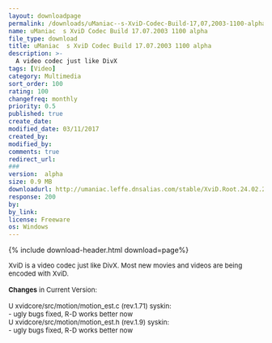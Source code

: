 ```yaml
---
layout: downloadpage
permalink: /downloads/uManiac--s-XviD-Codec-Build-17,07,2003-1100-alpha/
name: uManiac  s XviD Codec Build 17.07.2003 1100 alpha
file_type: download
title: uManiac  s XviD Codec Build 17.07.2003 1100 alpha
description: >-
  A video codec just like DivX
tags: [Video]
category: Multimedia
sort_order: 100
rating: 100
changefreq: monthly
priority: 0.5
published: true
create_date: 
modified_date: 03/11/2017
created_by: 
modified_by: 
comments: true
redirect_url: 
### 
version:  alpha
size: 0.9 MB
downloadurl: http://umaniac.leffe.dnsalias.com/stable/XviD.Root.24.02.2003.1100.exe
response: 200
by: 
by_link: 
license: Freeware
os: Windows
---
```


{% include download-header.html download=page%}

<p style="fix-download-text !important">
<p><font size="2"><p>XviD is a video codec just like DivX. Most new movies and videos are being encoded with XviD. <br />
<br />
<strong>Changes</strong> in Current Version:<br />
<br />
U xvidcore/src/motion/motion_est.c (rev.1.71) syskin:<br />
- ugly bugs fixed, R-D works better now<br />
U xvidcore/src/motion/motion_est.h (rev.1.9) syskin:<br />
- ugly bugs fixed, R-D works better now</p></p></p>
